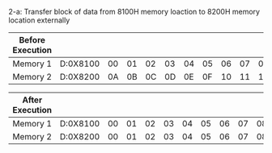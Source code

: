 2-a: Transfer block of data from 8100H memory loaction to 8200H memory location externally

| Before Execution | | | | | | | | | | | |
| --- | --- | --- | --- | --- | --- | --- | --- | --- | --- | --- | --- |
| Memory 1| D:0X8100 | 00 | 01 | 02 | 03 | 04 | 05 | 06 | 07 | 08 | 09 |
| Memory 2| D:0X8200 | 0A | 0B | 0C | 0D | 0E | 0F | 10 | 11 | 12 | 13 |

| After Execution | | | | | | | | | | | |
| --- | --- | --- | --- | --- | --- | --- | --- | --- | --- | --- | --- |
| Memory 1| D:0X8100 | 00 | 01 | 02 | 03 | 04 | 05 | 06 | 07 | 08 | 09 |
| Memory 2| D:0X8200 | 00 | 01 | 02 | 03 | 04 | 05 | 06 | 07 | 08 | 09 |
